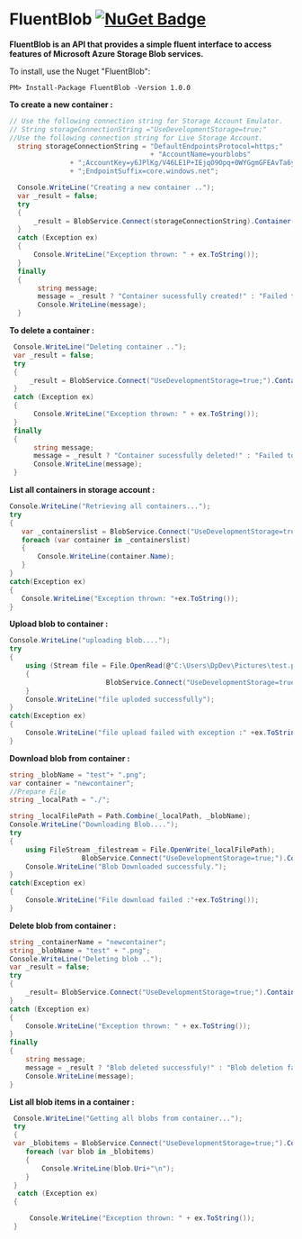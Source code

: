 # FluentBlob [![NuGet Badge](https://buildstats.info/nuget/FluentBlob)](https://www.nuget.org/packages/FluentBlob/)
__FluentBlob is an API that provides a simple fluent interface to access features of Microsoft Azure Storage Blob services.__

To install, use the Nuget "FluentBlob":
```
PM> Install-Package FluentBlob -Version 1.0.0
```
__To create a new container :__
```csharp
// Use the following connection string for Storage Account Emulator.
// String storageConnectionString ="UseDevelopmentStorage=true;"
//Use the following connection string for Live Storage Account.
  string storageConnectionString = "DefaultEndpointsProtocol=https;"
                                   + "AccountName=yourblobs"
               + ";AccountKey=y6JPlKg/V46LE1P+IEjqO9Opq+0WYGgmGFEAvTa6yLrBlGepKjE67mqg=="
               + ";EndpointSuffix=core.windows.net";

  Console.WriteLine("Creating a new container ..");
  var _result = false;
  try
  {
      _result = BlobService.Connect(storageConnectionString).Container("newcontainer3").CreateContainer();
  }
  catch (Exception ex)
  {
      Console.WriteLine("Exception thrown: " + ex.ToString());
  }
  finally
  {
       string message;
       message = _result ? "Container sucessfully created!" : "Failed to create container";
       Console.WriteLine(message);
  }
 ```
 __To delete a container :__
 ```csharp
  Console.WriteLine("Deleting container ..");
  var _result = false;
  try
  {
      _result = BlobService.Connect("UseDevelopmentStorage=true;").Container("newcontainer2").DeleteContainer(false);
  }
  catch (Exception ex)
  {
       Console.WriteLine("Exception thrown: " + ex.ToString());
  }
  finally
  {
       string message;
       message = _result ? "Container sucessfully deleted!" : "Failed to delete container";
       Console.WriteLine(message);
  }
```
__List all containers in storage account :__
```csharp
Console.WriteLine("Retrieving all containers...");
try
{
   var _containerslist = BlobService.Connect("UseDevelopmentStorage=true;").GetAllContainers();
   foreach (var container in _containerslist)
   {
       Console.WriteLine(container.Name);
   }
}
catch(Exception ex)
{
   Console.WriteLine("Exception thrown: "+ex.ToString());
}
```
__Upload blob to container :__
```csharp
Console.WriteLine("uploading blob....");
try
{
    using (Stream file = File.OpenRead(@"C:\Users\DpDev\Pictures\test.png"))
    {
                        BlobService.Connect("UseDevelopmentStorage=true;").Container("newcontainer").UploadBlob("test.png").FromStream(file);
    }
    Console.WriteLine("file uploded successfully");
}
catch(Exception ex)
{
    Console.WriteLine("file upload failed with exception :" +ex.ToString());
}
```
__Download blob from container :__
```csharp
string _blobName = "test"+ ".png"; 
var container = "newcontainer";
//Prepare File
string _localPath = "./";

string _localFilePath = Path.Combine(_localPath, _blobName);
Console.WriteLine("Downloading Blob....");
try
{
    using FileStream _filestream = File.OpenWrite(_localFilePath);
                  BlobService.Connect("UseDevelopmentStorage=true;").Container(container).DownloadBlob(_blobName).ToStream(_filestream);
    Console.WriteLine("Blob Downloaded successfuly.");
}
catch(Exception ex)
{
    Console.WriteLine("File download failed :"+ex.ToString());
}
```
__Delete blob from container :__
```csharp
string _containerName = "newcontainer";
string _blobName = "test" + ".png";
Console.WriteLine("Deleting blob ..");
var _result = false;
try
{
    _result= BlobService.Connect("UseDevelopmentStorage=true;").Container(_containerName).DeleteBlob(_blobName);
}
catch (Exception ex)
{
    Console.WriteLine("Exception thrown: " + ex.ToString());
}
finally
{
    string message;
    message = _result ? "Blob deleted successfuly!" : "Blob deletion failed";
    Console.WriteLine(message);
}
```
__List all blob items in a container :__
```csharp
 Console.WriteLine("Getting all blobs from container...");
 try
 {
 var _blobitems = BlobService.Connect("UseDevelopmentStorage=true;").Container("newcontainer").GetAllBlobItems();
    foreach (var blob in _blobitems)
    {
        Console.WriteLine(blob.Uri+"\n");
    }
 }
  catch (Exception ex)
 {

     Console.WriteLine("Exception thrown: " + ex.ToString());
 }
```

                    
